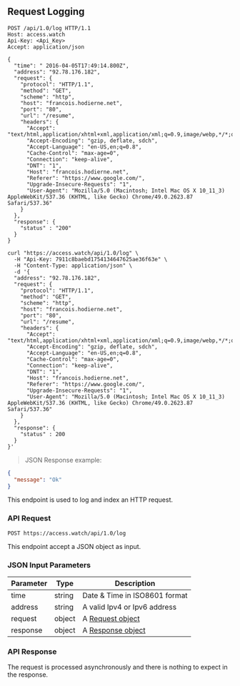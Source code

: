 ## Request Logging

```http
POST /api/1.0/log HTTP/1.1
Host: access.watch
Api-Key: <Api_Key>
Accept: application/json

{
  "time": " 2016-04-05T17:49:14.800Z",
  "address": "92.78.176.182",
  "request": {
    "protocol": "HTTP/1.1",
    "method": "GET",
    "scheme": "http",
    "host": "francois.hodierne.net",
    "port": "80",
    "url": "/resume",
    "headers": {
      "Accept": "text/html,application/xhtml+xml,application/xml;q=0.9,image/webp,*/*;q=0.8",
      "Accept-Encoding": "gzip, deflate, sdch",
      "Accept-Language": "en-US,en;q=0.8",
      "Cache-Control": "max-age=0",
      "Connection": "keep-alive",
      "DNT": "1",
      "Host": "francois.hodierne.net",
      "Referer": "https://www.google.com/",
      "Upgrade-Insecure-Requests": "1",
      "User-Agent": "Mozilla/5.0 (Macintosh; Intel Mac OS X 10_11_3) AppleWebKit/537.36 (KHTML, like Gecko) Chrome/49.0.2623.87 Safari/537.36"
    }
  },
  "response": {
    "status" : "200"
  }
}
```

```shell
curl "https://access.watch/api/1.0/log" \
  -H "Api-Key: 7911c8baebd1754134647625ae36f63e" \
  -H "Content-Type: application/json" \
  -d '{
  "address": "92.78.176.182",
  "request": {
    "protocol": "HTTP/1.1",
    "method": "GET",
    "scheme": "http",
    "host": "francois.hodierne.net",
    "port": "80",
    "url": "/resume",
    "headers": {
      "Accept": "text/html,application/xhtml+xml,application/xml;q=0.9,image/webp,*/*;q=0.8",
      "Accept-Encoding": "gzip, deflate, sdch",
      "Accept-Language": "en-US,en;q=0.8",
      "Cache-Control": "max-age=0",
      "Connection": "keep-alive",
      "DNT": "1",
      "Host": "francois.hodierne.net",
      "Referer": "https://www.google.com/",
      "Upgrade-Insecure-Requests": "1",
      "User-Agent": "Mozilla/5.0 (Macintosh; Intel Mac OS X 10_11_3) AppleWebKit/537.36 (KHTML, like Gecko) Chrome/49.0.2623.87 Safari/537.36"
    }
  },
  "response": {
    "status" : 200
  }
}'
```

> JSON Response example:

```json
{
  "message": "Ok"
}
```

This endpoint is used to log and index an HTTP request.

### API Request

`POST https://access.watch/api/1.0/log`

This endpoint accept a JSON object as input.

### JSON Input Parameters

Parameter | Type   | Description
--------- | ------ |-----------
time      | string | Date & Time in ISO8601 format
address   | string | A valid Ipv4 or Ipv6 address
request   | object | A [Request object](#request-object)
response  | object | A [Response object](#response-object)

### API Response

The request is processed asynchronously and there is nothing to expect in the response.
